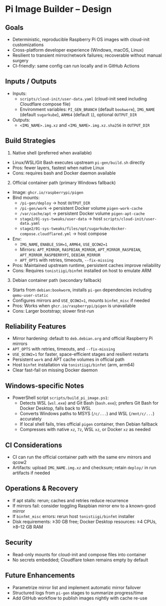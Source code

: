 # Pi Image Builder – Design

## Goals
- Deterministic, reproducible Raspberry Pi OS images with cloud-init customizations
- Cross-platform developer experience (Windows, macOS, Linux)
- Resilient to transient mirror/network failures; recoverable without manual surgery
- CI-friendly: same config can run locally and in GitHub Actions

## Inputs / Outputs
- Inputs:
  - `scripts/cloud-init/user-data.yaml` (cloud-init seed including Cloudflare compose file)
  - Environment variables: `PI_GEN_BRANCH` (default `bookworm`), `IMG_NAME` (default `sugarkube`), `ARM64` (default `1`), optional `OUTPUT_DIR`
- Outputs:
  - `<IMG_NAME>.img.xz` and `<IMG_NAME>.img.xz.sha256` in `OUTPUT_DIR`

## Build Strategies

1) Native shell (preferred when available)
- Linux/WSL/Git Bash executes upstream `pi-gen/build.sh` directly
- Pros: fewer layers, fastest when native Linux
- Cons: requires bash and Docker daemon available

2) Official container path (primary Windows fallback)
- Image: `ghcr.io/raspberrypi/pigen`
- Bind mounts:
  - `/pi-gen/deploy` → host `OUTPUT_DIR`
  - `/pi-gen/work` → persistent Docker volume `pigen-work-cache`
  - `/var/cache/apt` → persistent Docker volume `pigen-apt-cache`
  - `stage2/01-sys-tweaks/user-data` → host `scripts/cloud-init/user-data.yaml`
  - `stage2/01-sys-tweaks/files/opt/sugarkube/docker-compose.cloudflared.yml` → host compose
- Env:
  - `IMG_NAME`, `ENABLE_SSH=1`, `ARM64`, `USE_QCOW2=1`
  - Mirrors: `APT_MIRROR`, `RASPBIAN_MIRROR`, `APT_MIRROR_RASPBIAN`, `APT_MIRROR_RASPBERRYPI`, `DEBIAN_MIRROR`
  - `APT_OPTS` with retries, timeouts, `--fix-missing`
- Pros: Maintained upstream runtime, persistent caches improve reliability
- Cons: Requires `tonistiigi/binfmt` installed on host to emulate ARM

3) Debian container path (secondary fallback)
- Starts from `debian:bookworm`, installs `pi-gen` dependencies including `qemu-user-static`
- Configures mirrors and `USE_QCOW2=1`, mounts `binfmt_misc` if needed
- Pros: Works when `ghcr.io/raspberrypi/pigen` is unavailable
- Cons: Larger bootstrap; slower first-run

## Reliability Features
- Mirror hardening: default to `deb.debian.org` and official Raspberry Pi mirrors
- `APT_OPTS` with retries, timeouts, and `--fix-missing`
- `USE_QCOW2=1` for faster, space-efficient stages and resilient restarts
- Persistent `work` and APT cache volumes in official path
- Host `binfmt` installation via `tonistiigi/binfmt` (arm, arm64)
- Clear fast-fail on missing Docker daemon

## Windows-specific Notes
- PowerShell script `scripts/build_pi_image.ps1`:
  - Detects WSL (`wsl.exe`) and Git Bash (`bash.exe`); prefers Git Bash for Docker Desktop, falls back to WSL
  - Converts Windows paths to MSYS (`/c/...`) and WSL (`/mnt/c/...`) accurately
  - If local shell fails, tries official `pigen` container, then Debian fallback
  - Compresses with native `xz`, `7z`, WSL `xz`, or Docker `xz` as needed

## CI Considerations
- CI can run the official container path with the same env mirrors and qcow2
- Artifacts: upload `IMG_NAME.img.xz` and checksum; retain `deploy/` in run artifacts if needed

## Operations & Recovery
- If apt stalls: rerun; caches and retries reduce recurrence
- If mirrors fail: consider toggling Raspbian mirror env to a known-good mirror
- If `binfmt_misc` errors: rerun host `tonistiigi/binfmt` installer
- Disk requirements: ≥30 GB free; Docker Desktop resources: ≥4 CPUs, ≥8–12 GB RAM

## Security
- Read-only mounts for cloud-init and compose files into container
- No secrets embedded; Cloudflare token remains empty by default

## Future Enhancements
- Parametrize mirror list and implement automatic mirror failover
- Structured logs from `pi-gen` stages to summarize progress/time
- Add GitHub workflow to publish images nightly with cache re-use
